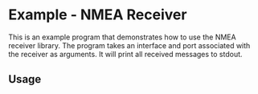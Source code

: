 # Example - NMEA Receiver

This is an example program that demonstrates how to use the NMEA receiver library. The program takes an interface and port associated with the receiver as arguments. It will print all received messages to stdout.

## Usage

```

```
